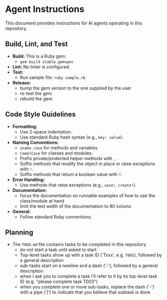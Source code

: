 # Agent Instructions

This document provides instructions for AI agents operating in this repository.

## Build, Lint, and Test

- **Build:** This is a Ruby gem:
  - `gem build stable.gemspec`
- **Lint:** No linter is configured.
- **Test:**
  - Run sample file: `ruby sample.rb`
- **Release:**
  - bump the gem version to the one supplied by the user
  - re-test the gem
  - rebuild the gem

## Code Style Guidelines

- **Formatting:**
  - Use 2-space indentation.
  - Use standard Ruby hash syntax (e.g., `key: value`).
- **Naming Conventions:**
  - `snake_case` for methods and variables.
  - `CamelCase` for classes and modules.
  - Prefix private/protected helper methods with `_`.
  - Suffix methods that modify the object in place or raise exceptions with `!`.
  - Suffix methods that return a boolean value with `?`.
- **Error Handling:**
  - Use methods that raise exceptions (e.g., `save!`, `create!`).
- **Documentation:**
  - focus the documentation on runnable examples of how to use the class/module at hand
  - limit the text width of the documentation to 80 colums
- **General:**
  - Follow standard Ruby conventions.

## Planning

- The `TODO.md` file contains tasks to be completed in this repository
  - do not start a task until asked to start
  - Top-level tasks show up with a task ID ('Txxx', e.g. `T001`), followed by a general description
  - sub-tasks start on a newline and a dash ('-'), followed by a general description
  - when I ask you to complete a task I'll refer to it by its top-level task ID (e.g. "please complete task T003")
  - when you complete one or more sub-tasks, replace the dash ('-') with a pipe ('|') to indicate that you believe that subtask is done

